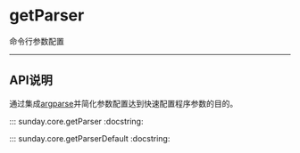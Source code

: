 # getParser

命令行参数配置

---

## API说明

通过集成[argparse](https://docs.python.org/3/library/argparse.html)并简化参数配置达到快速配置程序参数的目的。

::: sunday.core.getParser
    :docstring:

::: sunday.core.getParserDefault
    :docstring:
